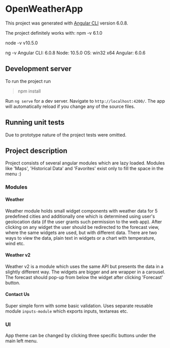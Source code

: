 # OpenWeatherApp

This project was generated with [Angular CLI](https://github.com/angular/angular-cli) version 6.0.8.

The project definitely works with:
npm -v
6.1.0

node -v
v10.5.0

ng -v
Angular CLI: 6.0.8
Node: 10.5.0
OS: win32 x64
Angular: 6.0.6

## Development server

To run the project run 

> npm install

Run `ng serve` for a dev server. Navigate to `http://localhost:4200/`. The app will automatically reload if you change any of the source files.

## Running unit tests

Due to prototype nature of the project tests were omitted.

## Project description

Project consists of several angular modules which are lazy loaded. Modules like 'Maps', 'Historical Data' and 'Favorites' exist only to fill the space in the menu :)


### Modules

#### Weather
Weather module holds small widget components with weather data for 5 predefined cities and additionally one which is determined using user's geolocation data (if the user grants such permission to the web app).
After clicking on any widget the user should be redirected to the forecast view, where the same widgets are used, but with different data.
There are two ways to view the data, plain text in widgets or a chart with temperature, wind etc.

#### Weather v2
Weather v2 is a module which uses the same API but presents the data in a slightly different way. The widgets are bigger and are wrapper in a carousel. The forecast should pop-up from below the widget after clicking 'Forecast' button.

#### Contact Us
Super simple form with some basic validation. Uses separate reusable module `inputs-module` which exports inputs, textareas etc.

### UI
App theme can be changed by clicking three specific buttons under the main left menu.
